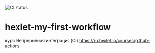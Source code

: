 ![CI status](https://github.com/mike090/hexlet-my-first-workflow/actions/workflows/master.yml/badge.svg)

# hexlet-my-first-workflow
курс Непрерывная интеграция (CI) https://ru.hexlet.io/courses/github-actions
